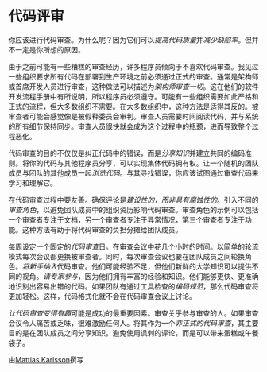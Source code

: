 # 代码评审

你应该进行代码审查。为什么呢？因为它们可以*提高代码质量*并*减少缺陷率*。但并不一定是你所想的原因。

由于之前可能有一些糟糕的审查经历，许多程序员倾向于不喜欢代码审查。我见过一些组织要求所有代码在部署到生产环境之前必须通过正式的审查。通常是架构师或首席开发人员进行审查，这种做法可以描述为*架构师审查一切*。这在他们的软件开发流程手册中有所说明，所以程序员必须遵守。可能有一些组织需要如此严格和正式的流程，但大多数组织不需要。在大多数组织中，这种方法是适得其反的。被审查者可能会感觉像是被假释委员会审判。审查人员需要时间阅读代码，并与系统的所有细节保持同步。审查人员很快就会成为这个过程中的瓶颈，进而导致整个过程恶化。

代码审查的目的不仅仅是纠正代码中的错误，而是*分享知识*并建立共同的编码准则。将你的代码与其他程序员分享，可以实现集体代码拥有权。让一个随机的团队成员与团队的其他成员一起*浏览代码*。与其寻找错误，你应该试图通过审查代码来学习和理解它。

在代码审查过程中要友善。确保评论是*建设性的，而非具有腐蚀性的*。引入不同的*审查角色*，以避免团队成员中的组织资历影响代码审查。审查角色的示例可以包括一个审查者专注于文档，另一个审查者专注于异常情况，第三个审查者专注于功能。这种方法有助于将代码审查的负担分摊给团队成员。

每周设定一个固定的*代码审查*日。在审查会议中花几个小时的时间。以简单的轮流模式每次会议都更换被审查者。同时，每次审查会议也要在团队成员之间轮换角色。*将新手纳入*代码审查。他们可能经验不足，但他们新鲜的大学知识可以提供不同的视角。*请专家参与*，因为他们拥有丰富的经验和知识。他们能够更快、更准确地识别出容易出错的代码。如果团队有通过工具检查的*编码规范*，那么代码审查将更加轻松。这样，代码格式化就不会在代码审查会议上讨论。

*让代码审查变得有趣*可能是成功的最重要因素。审查关乎参与审查的人。如果审查会议令人痛苦或乏味，很难激励任何人。将其作为一个*非正式的代码审查*，其主要目的是在团队成员之间分享知识。避免使用讽刺的评论，而是可以带来蛋糕或午餐袋子。

由[Mattias Karlsson](http://programmer.97things.oreilly.com/wiki/index.php/Mattias_Karlsson)撰写
